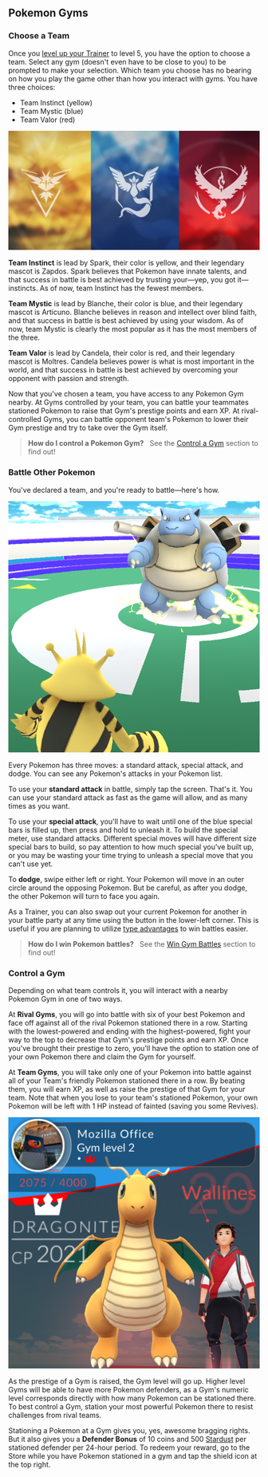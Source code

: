 ## Pokemon Gyms

### Choose a Team

Once you [level up your Trainer](#level-up-your-trainer) to level 5, you have the option to choose a team. Select any gym (doesn't even have to be close to you) to be prompted to make your selection. Which team you choose has no bearing on how you play the game other than how you interact with gyms. You have three choices:

* Team Instinct (yellow)
* Team Mystic (blue)
* Team Valor (red)

![The three Pokemon Go teams](/assets/pokemon-teams.jpg)

**Team Instinct** is lead by Spark, their color is yellow, and their legendary mascot is Zapdos. Spark believes that Pokemon have innate talents, and that success in battle is best achieved by trusting your—yep, you got it—instincts. As of now, team Instinct has the fewest members.

**Team Mystic** is lead by Blanche, their color is blue, and their legendary mascot is Articuno. Blanche believes in reason and intellect over blind faith, and that success in battle is best achieved by using your wisdom. As of now, team Mystic is clearly the most popular as it has the most members of the three.

**Team Valor** is lead by Candela, their color is red, and their legendary mascot is Moltres. Candela believes power is what is most important in the world, and that success in battle is best achieved by overcoming your opponent with passion and strength.

Now that you've chosen a team, you have access to any Pokemon Gym nearby. At Gyms controlled by your team, you can battle your teammates stationed Pokemon to raise that Gym's prestige points and earn XP. At rival-controlled Gyms, you can battle opponent team's Pokemon to lower their Gym prestige and try to take over the Gym itself.

> **How do I control a Pokemon Gym?**  
See the [Control a Gym](#control-a-gym) section to find out!

### Battle Other Pokemon

You've declared a team, and you're ready to battle—here's how.

![Electabuzz battles Blastoise](/assets/pokemon-battle.png)

Every Pokemon has three moves: a standard attack, special attack, and dodge. You can see any Pokemon's attacks in your Pokemon list.

To use your **standard attack** in battle, simply tap the screen. That's it. You can use your standard attack as fast as the game will allow, and as many times as you want.

To use your **special attack**, you'll have to wait until one of the blue special bars is filled up, then press and hold to unleash it. To build the special meter, use standard attacks. Different special moves will have different size special bars to build, so pay attention to how much special you've built up, or you may be wasting your time trying to unleash a special move that you can't use yet.

To **dodge**, swipe either left or right. Your Pokemon will move in an outer circle around the opposing Pokemon. But be careful, as after you dodge, the other Pokemon will turn to face you again.

As a Trainer, you can also swap out your current Pokemon for another in your battle party at any time using the button in the lower-left corner. This is useful if you are planning to utilize [type advantages](#win-gym-battles) to win battles easier.

> **How do I win Pokemon battles?**  
See the [Win Gym Battles](#win-gym-battles) section to find out!

### Control a Gym

Depending on what team controls it, you will interact with a nearby Pokemon Gym in one of two ways.

At **Rival Gyms**, you will go into battle with six of your best Pokemon and face off against all of the rival Pokemon stationed there in a row. Starting with the lowest-powered and ending with the highest-powered, fight your way to the top to decrease that Gym's prestige points and earn XP. Once you've brought their prestige to zero, you'll have the option to station one of your own Pokemon there and claim the Gym for yourself.

At **Team Gyms**, you will take only one of your Pokemon into battle against all of your Team's friendly Pokemon stationed there in a row. By beating them, you will earn XP, as well as raise the prestige of that Gym for your team. Note that when you lose to your team's stationed Pokemon, your own Pokemon will be left with 1 HP instead of fainted (saving you some Revives).

![Trainer Wallines defends Mozilla's San Francisc office](/assets/gym-leader.png)

As the prestige of a Gym is raised, the Gym level will go up. Higher level Gyms will be able to have more Pokemon defenders, as a Gym's numeric level corresponds directly with how many Pokemon can be stationed there. To best control a Gym, station your most powerful Pokemon there to resist challenges from rival teams.

Stationing a Pokemon at a Gym gives you, yes, awesome bragging rights. But it also gives you a **Defender Bonus** of 10 coins and 500 [Stardust](#raise-your-pokemon-s-cp) per stationed defender per 24-hour period. To redeem your reward, go to the Store while you have Pokemon stationed in a gym and tap the shield icon at the top right.
